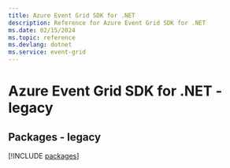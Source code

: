 ```yaml
---
title: Azure Event Grid SDK for .NET
description: Reference for Azure Event Grid SDK for .NET
ms.date: 02/15/2024
ms.topic: reference
ms.devlang: dotnet
ms.service: event-grid
---
```

# Azure Event Grid SDK for .NET - legacy
## Packages - legacy
[!INCLUDE [packages](event-grid-index.md)]